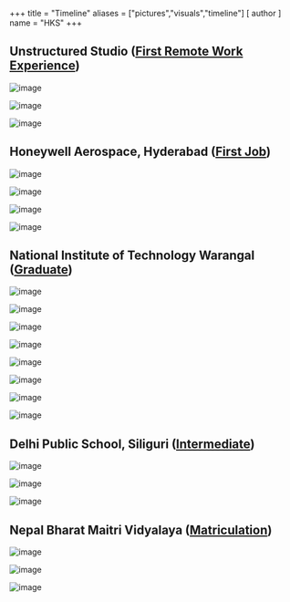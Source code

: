 +++
title = "Timeline"
aliases = ["pictures","visuals","timeline"]
[ author ]
  name = "HKS"
+++

## Unstructured Studio ([First Remote Work Experience](https://www.outreachy.org/alums/2023-05/))

![image](/Outreachy.png)

![image](/Outreachy_1.png)

![image](/Outreachy_2.png)

## Honeywell Aerospace, Hyderabad ([First Job](https://aerospace.honeywell.com/))

![image](/Honeywell_0.jpg)

![image](/Honeywell_1.jpg)

![image](/Honeywell_2.jpg)

![image](/Honeywell_3.jpg)

## National Institute of Technology Warangal ([Graduate](https://www.nitw.ac.in/))
![image](/NITW_0.jpg)

![image](/NITW_2.jpg)

![image](/NITW_3.jpg)

![image](/NITW_4.jpg)

![image](/NITW_6.jpg)

![image](/NITW_5.jpg)

![image](/NITW_convo.jpg) 

![image](/NITW_7.jpg)

## Delhi Public School, Siliguri ([Intermediate](https://www.dpssiliguri.com/))
![image](/DPS_0.jpg)

![image](/DPS_2.jpg)

![image](/DPS_1.jpg)

## Nepal Bharat Maitri Vidyalaya ([Matriculation](https://www.nbmv.edu.np/))
![image](/NBMV_0.png)

![image](/NBMV_1.jpg)

![image](/NBMV_2.jpg)